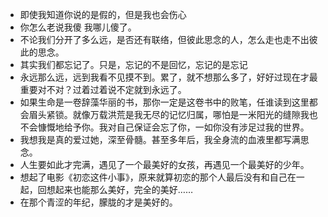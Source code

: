 - 即使我知道你说的是假的，但是我也会伤心
- 你怎么老说我傻 我哪儿傻了。
- 不论我们分开了多么远，是否还有联络，但彼此思念的人，怎么走也走不出彼此的思念。
- 其实我们都忘记了。只是，忘记的不是回忆，忘记的是忘记
- 永远那么远，远到我看不见摸不到。累了，就不想那么多了，好好过现在才最重要对不对？过着过着说不定就到永远了。
- 如果生命是一卷辞藻华丽的书，那你一定是这卷书中的败笔，任谁读到这里都会眉头紧锁。就像万载洪荒是我无尽的记忆归属，哪怕是一米阳光的缝隙我也不会慷慨地给予你。我对自己保证会忘了你，一如你没有涉足过我的世界。
- 我想我是真的爱过她，深至骨髓。甚至多年后，我全身流的血液里都写满思念。
- 人生要如此才完满，遇见了一个最美好的女孩，再遇见一个最美好的少年。
- 想起了电影《初恋这件小事》，原来就算初恋的那个人最后没有和自己在一起，回想起来也能那么美好，完全的美好……
- 在那个青涩的年纪，朦胧的才是美好的。
